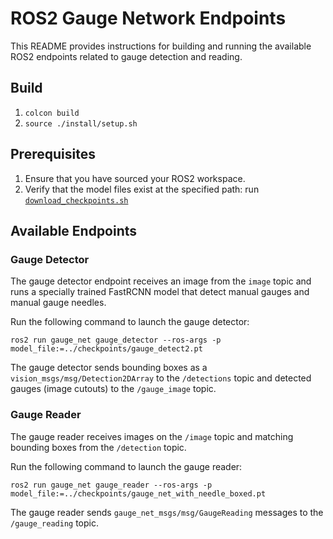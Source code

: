 # ROS2 Gauge Network Endpoints



This README provides instructions for building and running the available ROS2 endpoints related to gauge detection and reading.

## Build

1. `colcon build`
1. `source ./install/setup.sh`

## Prerequisites

1. Ensure that you have sourced your ROS2 workspace.
2. Verify that the model files exist at the specified path: run [`download_checkpoints.sh`](../download_checkpoints.sh) 

## Available Endpoints

### Gauge Detector

The gauge detector endpoint receives an image from the `image` topic and runs a specially trained FastRCNN model that detect manual gauges and manual gauge needles. 

Run the following command to launch the gauge detector:
```
ros2 run gauge_net gauge_detector --ros-args -p model_file:=../checkpoints/gauge_detect2.pt
```

The gauge detector sends bounding boxes as a `vision_msgs/msg/Detection2DArray` to the `/detections` topic and detected gauges (image cutouts) to the `/gauge_image` topic.

### Gauge Reader

The gauge reader receives images on the `/image` topic and matching bounding boxes from the `/detection` topic. 

Run the following command to launch the gauge reader:
```
ros2 run gauge_net gauge_reader --ros-args -p model_file:=../checkpoints/gauge_net_with_needle_boxed.pt
```

The gauge reader sends `gauge_net_msgs/msg/GaugeReading` messages to the `/gauge_reading` topic.

